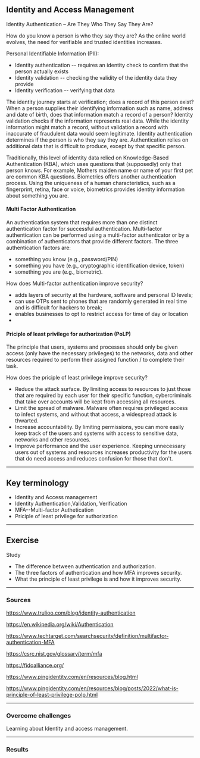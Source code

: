 ## Identity and Access Management

Identity Authentication – Are They Who They Say They Are?

 How do you know a person is who they say they are? As the online world evolves, the need for verifiable and trusted identities increases. 

 Personal Identifiable Information (PII):

* Identity authentication -- requires an identity check to confirm that the person actually exists
* Identity validation -- checking the validity of the identity data they provide
* Identity verification -- verifying that data

The identity journey starts at verification; does a record of this person exist? When a person supplies their identifying information such as name, address and date of birth, does that information match a record of a person? 
Identity validation checks if the information represents real data. While the identity information might match a record, without validation a record with inaccurate of fraudulent data would seem legitimate.
Identity authentication determines if the person is who they say they are. Authentication relies on additional data that is difficult to produce, except by that specific person.

Traditionally, this level of identity data relied on Knowledge-Based Authentication (KBA), which uses questions that (supposedly) only that person knows. For example, Mothers maiden name or name of your first pet are common KBA questions. Biometrics offers another authentication process. Using the uniqueness of a human characteristics, such as a fingerprint, retina, face or voice, biometrics provides identity information about something you are.

#### Multi Factor Authentication

An authentication system that requires more than one distinct authentication factor for successful authentication. Multi-factor authentication can be performed using a multi-factor authenticator or by a combination of authenticators that provide different factors. The three authentication factors are:
* something you know (e.g., password/PIN)
* something you have (e.g., cryptographic identification device, token)
* something you are (e.g., biometric).

How does Multi-factor authentication improve security?

* adds layers of security at the hardware, software and personal ID levels;
* can use OTPs sent to phones that are randomly generated in real time and is difficult for hackers to break;
* enables businesses to opt to restrict access for time of day or location
* 

#### Priciple of least privilege for authorization (PoLP)

The principle that users, systems and processes should only be given access (only have the necessary privileges) to the networks, data and other resources required to perform their assigned function / to complete their task.

How does the priciple of least privilege improve security?

* Reduce the attack surface. By limiting access to resources to just those that are required by each user for their specific function, cybercriminals that take over accounts will be kept from accessing all resources.
* Limit the spread of malware. Malware often requires privileged access to infect systems, and without that access, a widespread attack is thwarted.
* Increase accountability. By limiting permissions, you can more easily keep track of the users and systems with access to sensitive data, networks and other resources.
* Improve performance and the user experience. Keeping unnecessary users out of systems and resources increases productivity for the users that do need access and reduces confusion for those that don't.




***
## Key terminology
* Identity and Access management
* Identity Authentication,Validation, Verification
* MFA--Multi-factor Authetication
* Priciple of least privilege for authorization



***
## Exercise

Study
* The difference between authentication and authorization.
* The three factors of authentication and how MFA improves security.
* What the principle of least privilege is and how it improves security.


***
### Sources

https://www.trulioo.com/blog/identity-authentication

https://en.wikipedia.org/wiki/Authentication

https://www.techtarget.com/searchsecurity/definition/multifactor-authentication-MFA

https://csrc.nist.gov/glossary/term/mfa

https://fidoalliance.org/

https://www.pingidentity.com/en/resources/blog.html

https://www.pingidentity.com/en/resources/blog/posts/2022/what-is-principle-of-least-privilege-polp.html


***
### Overcome challenges

Learning about Identity and access management.

***
### Results
